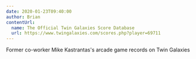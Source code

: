 ```yaml
---
date: 2020-01-23T09:40:00
author: Brian
contentUrl:  
  name: The Official Twin Galaxies Score Database
  url: https://www.twingalaxies.com/scores.php?player=69711
---
```

Former co-worker Mike Kastrantas's arcade game records on Twin Galaxies